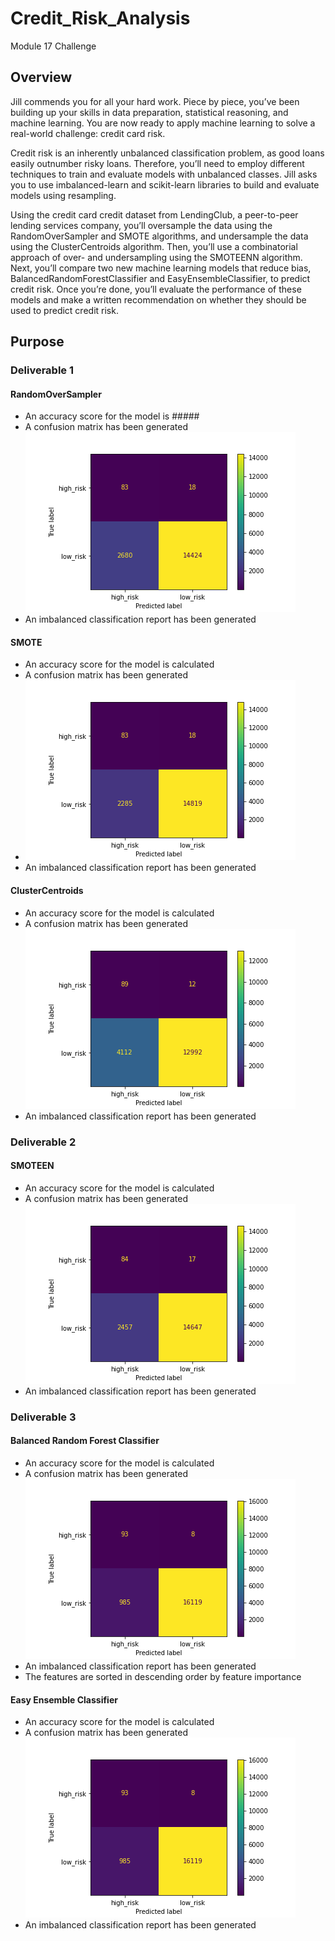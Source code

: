 # Credit_Risk_Analysis
Module 17 Challenge

## Overview

Jill commends you for all your hard work. Piece by piece, you’ve been building up your skills in data preparation, statistical reasoning, and machine learning. You are now ready to apply machine learning to solve a real-world challenge: credit card risk.

Credit risk is an inherently unbalanced classification problem, as good loans easily outnumber risky loans. Therefore, you’ll need to employ different techniques to train and evaluate models with unbalanced classes. Jill asks you to use imbalanced-learn and scikit-learn libraries to build and evaluate models using resampling.

Using the credit card credit dataset from LendingClub, a peer-to-peer lending services company, you’ll oversample the data using the RandomOverSampler and SMOTE algorithms, and undersample the data using the ClusterCentroids algorithm. Then, you’ll use a combinatorial approach of over- and undersampling using the SMOTEENN algorithm. Next, you’ll compare two new machine learning models that reduce bias, BalancedRandomForestClassifier and EasyEnsembleClassifier, to predict credit risk. Once you’re done, you’ll evaluate the performance of these models and make a written recommendation on whether they should be used to predict credit risk.

## Purpose

### Deliverable 1

#### RandomOverSampler

  * An accuracy score for the model is #####
  * A confusion matrix has been generated
  ![NaiveRandomOverSampler_confusion_matrix](Images/NaiveRandomOverSampler_confusion_matrix.png)
  * An imbalanced classification report has been generated
 
#### SMOTE

  * An accuracy score for the model is calculated
  * A confusion matrix has been generated
  * ![SMOTEOverSampler_confusion_matrix](Images/SMOTEOverSampler_confusion_matrix.png)
  * An imbalanced classification report has been generated

#### ClusterCentroids

  * An accuracy score for the model is calculated
  * A confusion matrix has been generated
  ![ClusterCentroidUnderSampler_confusion_matrix](Images/ClusterCentroidUnderSampler_confusion_matrix.png)
  * An imbalanced classification report has been generated
 
### Deliverable 2

#### SMOTEEN

  * An accuracy score for the model is calculated
  * A confusion matrix has been generated
  ![SMOTEENOverUnderSampler_confusion_matrix](Images/SMOTEENOverUnderSampler_confusion_matrix.png)
  * An imbalanced classification report has been generated
 
### Deliverable 3

#### Balanced Random Forest Classifier

  * An accuracy score for the model is calculated
  * A confusion matrix has been generated
  ![BalancedRandomForestClassifier_confusion_matrix](Images/BalancedRandomForestClassifier_confusion_matrix.png)
  * An imbalanced classification report has been generated
  * The features are sorted in descending order by feature importance

#### Easy Ensemble Classifier

  * An accuracy score for the model is calculated
  * A confusion matrix has been generated
  ![EasyEnsembleClassifier_confusion_matrix](Images/EasyEnsembleClassifier_confusion_matrix.png)
  * An imbalanced classification report has been generated
